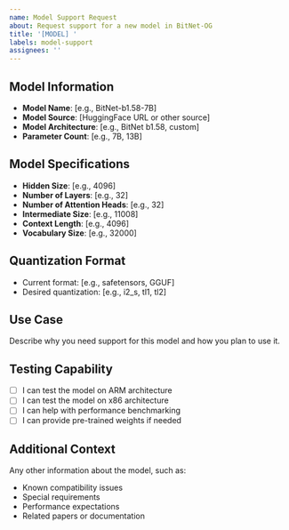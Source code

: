 ```yaml
---
name: Model Support Request
about: Request support for a new model in BitNet-OG
title: '[MODEL] '
labels: model-support
assignees: ''
---
```


## Model Information
- **Model Name**: [e.g., BitNet-b1.58-7B]
- **Model Source**: [HuggingFace URL or other source]
- **Model Architecture**: [e.g., BitNet b1.58, custom]
- **Parameter Count**: [e.g., 7B, 13B]

## Model Specifications
- **Hidden Size**: [e.g., 4096]
- **Number of Layers**: [e.g., 32]
- **Number of Attention Heads**: [e.g., 32]
- **Intermediate Size**: [e.g., 11008]
- **Context Length**: [e.g., 4096]
- **Vocabulary Size**: [e.g., 32000]

## Quantization Format
- Current format: [e.g., safetensors, GGUF]
- Desired quantization: [e.g., i2_s, tl1, tl2]

## Use Case
Describe why you need support for this model and how you plan to use it.

## Testing Capability
- [ ] I can test the model on ARM architecture
- [ ] I can test the model on x86 architecture
- [ ] I can help with performance benchmarking
- [ ] I can provide pre-trained weights if needed

## Additional Context
Any other information about the model, such as:
- Known compatibility issues
- Special requirements
- Performance expectations
- Related papers or documentation
